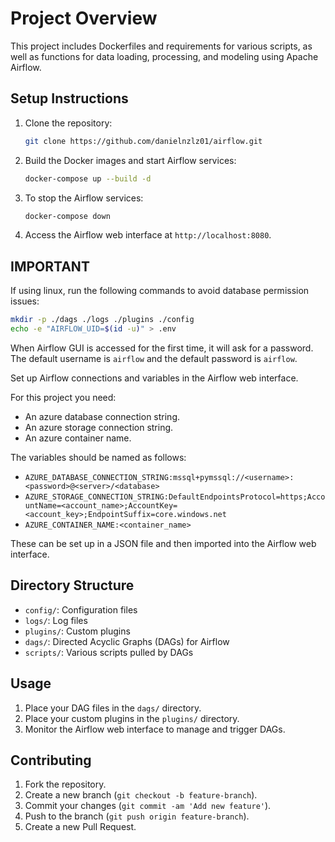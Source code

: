 # Project Overview

This project includes Dockerfiles and requirements for various scripts, as well as functions for data loading, processing, and modeling using Apache Airflow.

## Setup Instructions

1. Clone the repository:
    ```bash
    git clone https://github.com/danielnzlz01/airflow.git
    ```

2. Build the Docker images and start Airflow services:
    ```bash
    docker-compose up --build -d
    ```

3. To stop the Airflow services:
    ```bash
    docker-compose down
    ```

4. Access the Airflow web interface at `http://localhost:8080`.

## IMPORTANT

If using linux, run the following commands to avoid database permission issues:

```bash
mkdir -p ./dags ./logs ./plugins ./config
echo -e "AIRFLOW_UID=$(id -u)" > .env
```

When Airflow GUI is accessed for the first time, it will ask for a password. The default username is `airflow` and the default password is `airflow`.

Set up Airflow connections and variables in the Airflow web interface.

For this project you need:

- An azure database connection string.
- An azure storage connection string.
- An azure container name.

The variables should be named as follows:

- `AZURE_DATABASE_CONNECTION_STRING:mssql+pymssql://<username>:<password>@<server>/<database>`
- `AZURE_STORAGE_CONNECTION_STRING:DefaultEndpointsProtocol=https;AccountName=<account_name>;AccountKey=<account_key>;EndpointSuffix=core.windows.net`
- `AZURE_CONTAINER_NAME:<container_name>`

These can be set up in a JSON file and then imported into the Airflow web interface.

## Directory Structure

- `config/`: Configuration files
- `logs/`: Log files
- `plugins/`: Custom plugins
- `dags/`: Directed Acyclic Graphs (DAGs) for Airflow
- `scripts/`: Various scripts pulled by DAGs

## Usage

1. Place your DAG files in the `dags/` directory.
2. Place your custom plugins in the `plugins/` directory.
3. Monitor the Airflow web interface to manage and trigger DAGs.

## Contributing

1. Fork the repository.
2. Create a new branch (`git checkout -b feature-branch`).
3. Commit your changes (`git commit -am 'Add new feature'`).
4. Push to the branch (`git push origin feature-branch`).
5. Create a new Pull Request.
